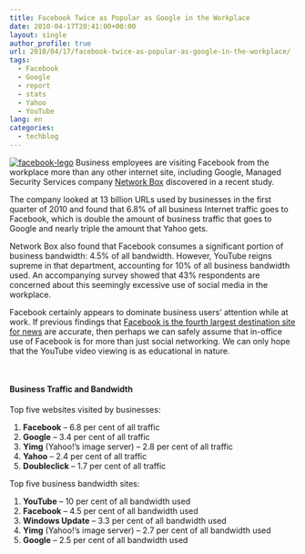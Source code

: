 ```yaml
---
title: Facebook Twice as Popular as Google in the Workplace
date: 2010-04-17T20:41:00+00:00
layout: single
author_profile: true
url: 2010/04/17/facebook-twice-as-popular-as-google-in-the-workplace/
tags:
  - Facebook
  - Google
  - report
  - stats
  - Yahoo
  - YouTube
lang: en
categories: 
  - techblog
---
```

[![facebook-lego](http://lh5.ggpht.com/_vaUVXcmC3OI/S8oWBE26phI/AAAAAAAACAY/LPPtQ9tem_I/facebook-lego_thumb%5B2%5D.jpg?imgmax=800 "facebook-lego")](http://lh4.ggpht.com/_vaUVXcmC3OI/S8oV_So43FI/AAAAAAAACAU/KE_tX9nEIx8/s1600-h/facebook-lego%5B4%5D.jpg) Business employees are visiting Facebook from the workplace more than any other internet site, including Google, Managed Security Services company [Network Box](http://www.network-box.com/node/533) discovered in a recent study. 

The company looked at 13 billion URLs used by businesses in the first quarter of 2010 and found that 6.8% of all business Internet traffic goes to Facebook, which is double the amount of business traffic that goes to Google and nearly triple the amount that Yahoo gets. 

Network Box also found that Facebook consumes a significant portion of business bandwidth: 4.5% of all bandwidth. However, YouTube reigns supreme in that department, accounting for 10% of all business bandwidth used. An accompanying survey showed that 43% respondents are concerned about this seemingly excessive use of social media in the workplace. 

Facebook certainly appears to dominate business users’ attention while at work. If previous findings that [Facebook is the fourth largest destination site for news](http://paidcontent.org/article/419-facebooks-new-role-news-site/) are accurate, then perhaps we can safely assume that in-office use of Facebook is for more than just social networking. We can only hope that the YouTube video viewing is as educational in nature. 

  

#### Business Traffic and Bandwidth

Top five websites visited by businesses: 

  1. **Facebook** – 6.8 per cent of all traffic 
  2. **Google** – 3.4 per cent of all traffic 
  3. **Yimg** (Yahoo!’s image server) – 2.8 per cent of all traffic 
  4. **Yahoo** – 2.4 per cent of all traffic 
  5. **Doubleclick** – 1.7 per cent of all traffic

Top five business bandwidth sites: 

  1. **YouTube** – 10 per cent of all bandwidth used 
  2. **Facebook** – 4.5 per cent of all bandwidth used 
  3. **Windows Update** – 3.3 per cent of all bandwidth used 
  4. **Yimg** (Yahoo!’s image server) – 2.7 per cent of all bandwidth used 
  5. **Google** – 2.5 per cent of all bandwidth used